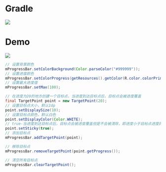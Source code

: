 # Gradle
[![](https://jitpack.io/v/zj565061763/progress-clipper.svg)](https://jitpack.io/#zj565061763/progress-clipper)

# Demo
![](https://github.com/zj565061763/progress-clipper/blob/master/screenshot/fclipprogressbar.gif?raw=true)

```java
// 设置背景颜色
mProgressBar.setColorBackground(Color.parseColor("#999999"));
// 设置进度颜色
mProgressBar.setColorProgress(getResources().getColor(R.color.colorPrimary));
// 设置最大进度值
mProgressBar.setMax(100);
```
```java
// 在进度为20的地方创建一个目标点，当进度到达目标点后，目标点会被进度覆盖
final TargetPoint point = new TargetPoint(20);
// 设置目标点大小，默认1dp
point.setDisplaySize(10);
// 设置目标点颜色，默认白色
point.setDisplayColor(Color.WHITE);
// true-当进度到达目标点后，目标点会被进度覆盖但是不会被清除，即进度小于目标点进度的时候目标点又可以被看到；false-会被清除掉
point.setSticky(true);
// 添加目标点
mProgressBar.addTargetPoint(point);

// 移除目标点
mProgressBar.removeTargetPoint(point.getProgress());

// 清空所有目标点
mProgressBar.clearTargetPoint();
```